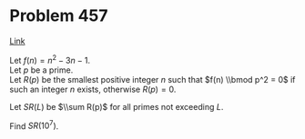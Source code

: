 # Problem 457

[Link](https://projecteuler.net/problem=457)

Let $f(n) = n^2 - 3n - 1$.  
Let $p$ be a prime.  
Let $R(p)$ be the smallest positive integer $n$ such that $f(n) \\bmod p^2 = 0$ if such an integer $n$ exists, otherwise $R(p) = 0$. 

Let $SR(L)$ be $\\sum R(p)$ for all primes not exceeding $L$. 

Find $SR(10^7)$.
